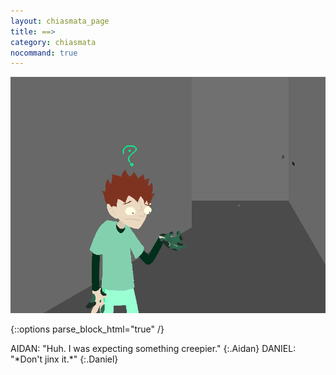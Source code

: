 ```yaml
---
layout: chiasmata_page
title: ==>
category: chiasmata
nocommand: true
---
```


![50](/chiasmata/images/narrative/049.png)

{::options parse_block_html="true" /}
<div class="dialogue">
AIDAN: "Huh. I was expecting something creepier." 
{:.Aidan}
DANIEL: "*Don't jinx it.*" 
{:.Daniel}
</div>